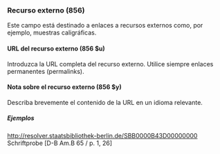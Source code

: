 ### Recurso externo (856)
Este campo está destinado a enlaces a recursos externos como, por ejemplo, muestras caligráficas.  

#### URL del recurso externo (856 $u)
Introduzca la URL completa del recurso externo. Utilice siempre enlaces permanentes (permalinks).

#### Nota sobre el recurso externo (856 $y)
Describa brevemente el contenido de la URL en un idioma relevante.

##### Ejemplos
[http://resolver.staatsbibliothek-berlin.de/SBB0000B43D00000000  
](http://resolver.staatsbibliothek-berlin.de/SBB0000B43D00000000) Schriftprobe [D-B Am.B 65 / p. 1, 26]
